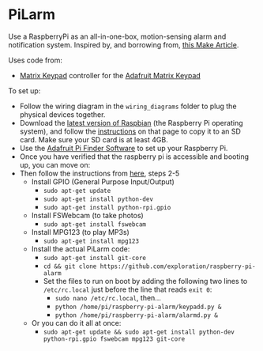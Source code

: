 PiLarm
==========

Use a RaspberryPi as an all-in-one-box, motion-sensing alarm and notification system. Inspired by, and borrowing from, [this Make Article](http://makezine.com/projects/pilarm-portable-raspberry-pi-room-alarm/).

Uses code from:
- [Matrix Keypad](https://pypi.python.org/pypi/matrix_keypad) controller for the [Adafruit Matrix Keypad](https://www.adafruit.com/products/419)

To set up:

- Follow the wiring diagram in the `wiring_diagrams` folder to plug the physical devices together.
- Download the [latest version of Raspbian](https://www.raspberrypi.org/downloads/) (the Raspberry Pi operating system), and follow the [instructions](https://www.raspberrypi.org/documentation/installation/installing-images/mac.md) on that page to copy it to an SD card. Make sure your SD card is at least 4GB.
- Use the [Adafruit Pi Finder Software](https://github.com/adafruit/Adafruit-Pi-Finder) to set up your Raspberry Pi.
- Once you have verified that the raspberry pi is accessible and booting up, you can move on:
- Then follow the instructions from [here](http://makezine.com/projects/pilarm-portable-raspberry-pi-room-alarm/), steps 2-5
  - Install GPIO (General Purpose Input/Output)
    - `sudo apt-get update`
    - `sudo apt-get install python-dev`
    - `sudo apt-get install python-rpi.gpio`
  - Install FSWebcam (to take photos)
    - `sudo apt-get install fswebcam`
  - Install MPG123 (to play MP3s)
    - `sudo apt-get install mpg123`
  - Install the actual PiLarm code:
    - `sudo apt-get install git-core`
    - `cd && git clone https://github.com/exploration/raspberry-pi-alarm`
    - Set the files to run on boot by adding the following two lines to `/etc/rc.local` just before the line that reads `exit 0`:
      - `sudo nano /etc/rc.local`, then...
      - `python /home/pi/raspberry-pi-alarm/keypadd.py &`
      - `python /home/pi/raspberry-pi-alarm/alarmd.py &`
  - Or you can do it all at once:
    - `sudo apt-get update && sudo apt-get install python-dev python-rpi.gpio fswebcam mpg123 git-core`
